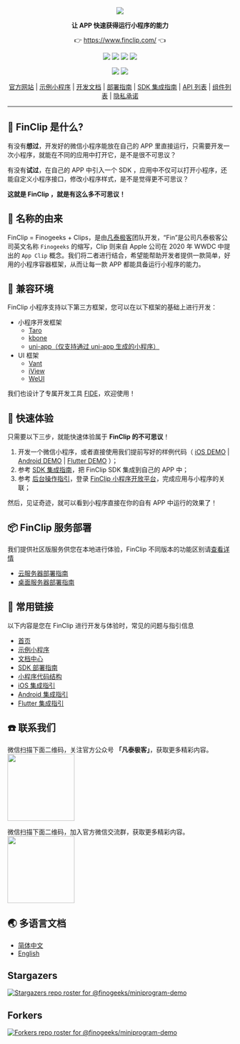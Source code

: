 <p align="center">
    <a href="https://www.finclip.com?from=github">
    <img width="auto" src="https://www.finclip.com/mop/document/images/logo.png">
    </a>
</p>

<p align="center"> 
    <strong>让 APP 快速获得运行小程序的能力</strong>
<p>

<p align="center"> 
	👉 <a href="https://www.finclip.com?from=github">https://www.finclip.com/</a> 👈
</p>

<div align="center">

<a href="#"><img src="https://img.shields.io/badge/%E4%B8%93%E5%B1%9E%E5%BC%80%E5%8F%91%E8%80%85-20000%2B-brightgreen"></a>
<a href="#"><img src="https://img.shields.io/badge/%E5%B7%B2%E4%B8%8A%E6%9E%B6%E5%B0%8F%E7%A8%8B%E5%BA%8F-6000%2B-blue"></a>
<a href="#"><img src="https://img.shields.io/badge/%E5%B7%B2%E9%9B%86%E6%88%90%E5%B0%8F%E7%A8%8B%E5%BA%8F%E5%BA%94%E7%94%A8-75%2B-yellow"></a>
<a href="#"><img src="https://img.shields.io/badge/%E5%AE%9E%E9%99%85%E8%A6%86%E7%9B%96%E7%94%A8%E6%88%B7-2500%20%E4%B8%87%2B-orange"></a>

<a href="https://www.zhihu.com/org/finchat"><img src="https://img.shields.io/badge/FinClip--lightgrey?logo=zhihu&style=social"></a>
<a href="https://www.finclip.com/blog/"><img src="https://img.shields.io/badge/FinClip%20Blog--lightgrey?logo=ghost&style=social"></a>



</div>

<p align="center">

<div align="center">

[官方网站](https://www.finclip.com/) | [示例小程序](https://www.finclip.com/#/market) | [开发文档](https://www.finclip.com/mop/document/) | [部署指南](https://www.finclip.com/mop/document/introduce/quickStart/cloud-server-deployment-guide.html) | [SDK 集成指南](https://www.finclip.com/mop/document/introduce/quickStart/intergration-guide.html) | [API 列表](https://www.finclip.com/mop/document/develop/api/overview.html) | [组件列表](https://www.finclip.com/mop/document/develop/component/overview.html) | [隐私承诺](https://www.finclip.com/mop/document/operate/safety.html)

</div>

-----

## 🤔 FinClip 是什么?

有没有**想过**，开发好的微信小程序能放在自己的 APP 里直接运行，只需要开发一次小程序，就能在不同的应用中打开它，是不是很不可思议？

有没有**试过**，在自己的 APP 中引入一个 SDK ，应用中不仅可以打开小程序，还能自定义小程序接口，修改小程序样式，是不是觉得更不可思议？

**这就是 FinClip ，就是有这么多不可思议！**

## 🎁 名称的由来
FinClip = Finogeeks + Clips，是由[凡泰极客](https://www.finogeeks.com/)团队开发，“Fin”是公司凡泰极客公司英文名称 `Finogeeks` 的缩写，Clip 则来自 Apple 公司在 2020 年 WWDC 中提出的 `App Clip` 概念。我们将二者进行结合，希望能帮助开发者提供一款简单，好用的小程序容器框架，从而让每一款 APP 都能具备运行小程序的能力。

## 📱 兼容环境
FinClip 小程序支持以下第三方框架，您可以在以下框架的基础上进行开发：
- 小程序开发框架
  - [Taro](https://github.com/NervJS/taro)
  - [kbone](https://wechat-miniprogram.github.io/kbone/docs/)
  - [uni-app（仅支持通过 uni-app 生成的小程序）](https://uniapp.dcloud.io/)
- UI 框架
  -  [Vant](https://youzan.github.io/vant/#/zh-CN/)
  -  [iView](https://iviewui.com/)
  -  [WeUI](https://github.com/wechat-miniprogram/weui-miniprogram)

我们也设计了专属开发工具 [FIDE](https://www.finclip.com/mop/document/develop/developer/fide-introduce.html)，欢迎使用！  


## 🍎 快速体验
只需要以下三步，就能快速体验属于 **FinClip 的不可思议**！

1. 开发一个微信小程序，或者直接使用我们提前写好的样例代码（ [iOS DEMO](https://github.com/finogeeks/finclip-ios-demo) | [Android DEMO](https://github.com/finogeeks/finclip-android-demo) | [Flutter DEMO](https://github.com/finogeeks/finclip-flutter-demo) ）；
2. 参考 [SDK 集成指南](https://www.finclip.com/mop/document/introduce/quickStart/intergration-guide.html)，把 FinClip SDK 集成到自己的 APP 中；
3. 参考 [后台操作指引](https://www.finclip.com/mop/document/introduce/accessGuide/enterprise-guidelines.html)，登录 [FinClip 小程序开放平台](https://www.finclip.com?from=github)，完成应用与小程序的关联；

然后，见证奇迹，就可以看到小程序直接在你的自有 APP 中运行的效果了！

## 📦 FinClip 服务部署
我们提供社区版服务供您在本地进行体验，FinClip 不同版本的功能区别请[查看详情](https://www.finclip.com/#/quotation)

- [云服务器部署指南](https://www.finclip.com/mop/document/introduce/quickStart/cloud-server-deployment-guide.html)
- [桌面服务器部署指南](https://www.finclip.com/mop/document/introduce/quickStart/physical-server-deployment-guide.html)

## 🔗 常用链接
以下内容是您在 FinClip 进行开发与体验时，常见的问题与指引信息

- [首页](https://www.finclip.com/#/home)
- [示例小程序](https://www.finclip.com/#/market)
- [文档中心](https://www.finclip.com/mop/document/)
- [SDK 部署指南](https://www.finclip.com/mop/document/introduce/quickStart/intergration-guide.html)
- [小程序代码结构](https://www.finclip.com/mop/document/develop/guide/structure.html)
- [iOS 集成指引](https://www.finclip.com/mop/document/runtime-sdk/ios/ios-integrate.html)
- [Android 集成指引](https://www.finclip.com/mop/document/runtime-sdk/android/android-integrate.html)
- [Flutter 集成指引](https://www.finclip.com/mop/document/runtime-sdk/flutter/flutter-integrate.html)

## ☎️ 联系我们
微信扫描下面二维码，关注官方公众号 **「凡泰极客」**，获取更多精彩内容。<br>
<img width="150px" src="https://www.finclip.com/mop/document/images/ic_qr.svg">

微信扫描下面二维码，加入官方微信交流群，获取更多精彩内容。<br>
<img width="150px" src="https://www-cdn.finclip.com/images/qrcode/qrcode_shequn_text.png">


## 🌏 多语言文档
- [简体中文](./README.md)
- [English](./readme_en.md)

## Stargazers
[![Stargazers repo roster for @finogeeks/miniprogram-demo](https://reporoster.com/stars/finogeeks/miniprogram-demo)](https://github.com/finogeeks/miniprogram-demo/stargazers)

## Forkers
[![Forkers repo roster for @finogeeks/miniprogram-demo](https://reporoster.com/forks/finogeeks/miniprogram-demo)](https://github.com/finogeeks/miniprogram-demo/network/members)